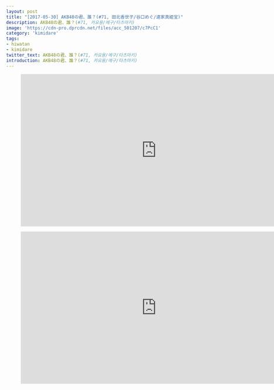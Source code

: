 ```yaml
---
layout: post
title: "[2017-05-30] AKB48の君、誰？(#71, 田北香世子/谷口めぐ/達家真姫宝)"
description: AKB48の君、誰？(#71, 카요용/메구/타츠마키)
image: 'https://cdn-pro.dprcdn.net/files/acc_501207/c7PcC1'
category: 'kimidare'
tags:
- hiwatan
- kimidare
twitter_text: AKB48の君、誰？(#71, 카요용/메구/타츠마키)
introduction: AKB48の君、誰？(#71, 카요용/메구/타츠마키)
---
```

<figure class="video_container">
<iframe width="740" height="416" src="https://serviceapi.nmv.naver.com/flash/convertIframeTag.nhn?vid=CC7A748E16493D0A73718DFBC0A220BCD361&outKey=V122e067de9ffc2e1ff70338657ee98c82b52223f57ec80e9a214338657ee98c82b52" frameborder="no" scrolling="no"></iframe>
</figure>

<figure class="video_container">
<iframe width="740" height="416" src="https://serviceapi.nmv.naver.com/flash/convertIframeTag.nhn?vid=DB8DAAE49F31D795DD881AB575D276BEF723&outKey=V12987a0af0e00b11ea7957707f7ce007402b286284ad651412fb57707f7ce007402b" frameborder="no" scrolling="no"></iframe>
</figure>
